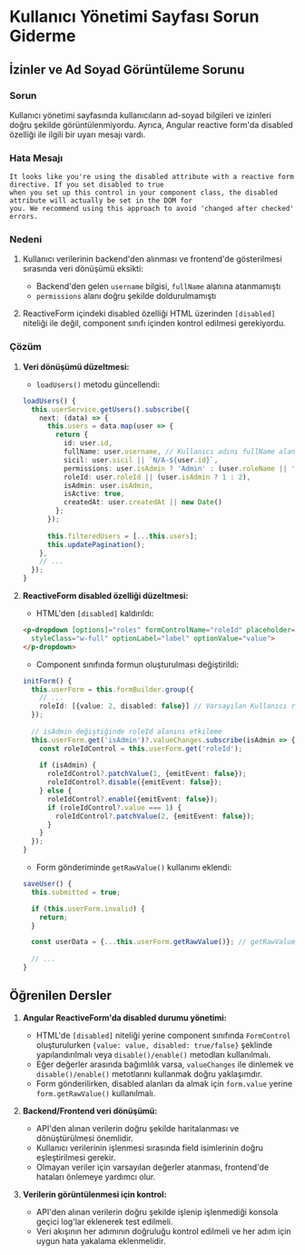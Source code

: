 # Kullanıcı Yönetimi Sayfası Sorun Giderme

## İzinler ve Ad Soyad Görüntüleme Sorunu

### Sorun
Kullanıcı yönetimi sayfasında kullanıcıların ad-soyad bilgileri ve izinleri doğru şekilde görüntülenmiyordu. Ayrıca, Angular reactive form'da disabled özelliği ile ilgili bir uyarı mesajı vardı.

### Hata Mesajı
```
It looks like you're using the disabled attribute with a reactive form directive. If you set disabled to true
when you set up this control in your component class, the disabled attribute will actually be set in the DOM for
you. We recommend using this approach to avoid 'changed after checked' errors.
```

### Nedeni
1. Kullanıcı verilerinin backend'den alınması ve frontend'de gösterilmesi sırasında veri dönüşümü eksikti:
   - Backend'den gelen `username` bilgisi, `fullName` alanına atanmamıştı
   - `permissions` alanı doğru şekilde doldurulmamıştı
   
2. ReactiveForm içindeki disabled özelliği HTML üzerinden `[disabled]` niteliği ile değil, component sınıfı içinden kontrol edilmesi gerekiyordu.

### Çözüm

1. **Veri dönüşümü düzeltmesi:**
   - `loadUsers()` metodu güncellendi:
   ```typescript
   loadUsers() {
     this.userService.getUsers().subscribe({
       next: (data) => {
         this.users = data.map(user => {
           return {
             id: user.id,
             fullName: user.username, // Kullanıcı adını fullName alanına at
             sicil: user.sicil || `N/A-${user.id}`,
             permissions: user.isAdmin ? 'Admin' : (user.roleName || 'Kullanıcı'),
             roleId: user.roleId || (user.isAdmin ? 1 : 2),
             isAdmin: user.isAdmin,
             isActive: true,
             createdAt: user.createdAt || new Date()
           };
         });
         
         this.filteredUsers = [...this.users];
         this.updatePagination();
       },
       // ...
     });
   }
   ```

2. **ReactiveForm disabled özelliği düzeltmesi:**
   - HTML'den `[disabled]` kaldırıldı:
   ```html
   <p-dropdown [options]="roles" formControlName="roleId" placeholder="Rol seçin" 
     styleClass="w-full" optionLabel="label" optionValue="value">
   </p-dropdown>
   ```

   - Component sınıfında formun oluşturulması değiştirildi:
   ```typescript
   initForm() {
     this.userForm = this.formBuilder.group({
       // ...
       roleId: [{value: 2, disabled: false}] // Varsayılan Kullanıcı rol ID'si
     });
     
     // isAdmin değiştiğinde roleId alanını etkileme
     this.userForm.get('isAdmin')?.valueChanges.subscribe(isAdmin => {
       const roleIdControl = this.userForm.get('roleId');
       
       if (isAdmin) {
         roleIdControl?.patchValue(1, {emitEvent: false});
         roleIdControl?.disable({emitEvent: false});
       } else {
         roleIdControl?.enable({emitEvent: false});
         if (roleIdControl?.value === 1) {
           roleIdControl?.patchValue(2, {emitEvent: false});
         }
       }
     });
   }
   ```

   - Form gönderiminde `getRawValue()` kullanımı eklendi:
   ```typescript
   saveUser() {
     this.submitted = true;

     if (this.userForm.invalid) {
       return;
     }

     const userData = {...this.userForm.getRawValue()}; // getRawValue kullanarak disabled alanları da al
     
     // ...
   }
   ```

## Öğrenilen Dersler

1. **Angular ReactiveForm'da disabled durumu yönetimi:**
   - HTML'de `[disabled]` niteliği yerine component sınıfında `FormControl` oluşturulurken `{value: value, disabled: true/false}` şeklinde yapılandırılmalı veya `disable()/enable()` metodları kullanılmalı.
   - Eğer değerler arasında bağımlılık varsa, `valueChanges` ile dinlemek ve `disable()/enable()` metotlarını kullanmak doğru yaklaşımdır.
   - Form gönderilirken, disabled alanları da almak için `form.value` yerine `form.getRawValue()` kullanılmalı.

2. **Backend/Frontend veri dönüşümü:**
   - API'den alınan verilerin doğru şekilde haritalanması ve dönüştürülmesi önemlidir.
   - Kullanıcı verilerinin işlenmesi sırasında field isimlerinin doğru eşleştirilmesi gerekir.
   - Olmayan veriler için varsayılan değerler atanması, frontend'de hataları önlemeye yardımcı olur.

3. **Verilerin görüntülenmesi için kontrol:**
   - API'den alınan verilerin doğru şekilde işlenip işlenmediği konsola geçici log'lar eklenerek test edilmeli.
   - Veri akışının her adımının doğruluğu kontrol edilmeli ve her adım için uygun hata yakalama eklenmelidir. 